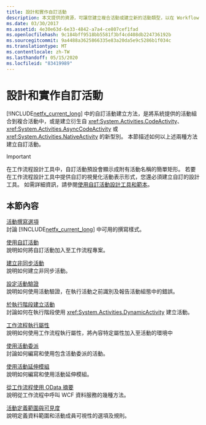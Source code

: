 ```yaml
---
title: 設計和實作自訂活動
description: 本文提供的資源，可讓您建立複合活動或建立新的活動類型，以在 Workflow Foundation 中建立自訂活動。
ms.date: 03/30/2017
ms.assetid: 4e30e63d-6e33-4842-a7a4-ce807cef1fad
ms.openlocfilehash: 9c184bff9518bb5581f3bf4cd408db224736192b
ms.sourcegitcommit: 9a4488a3625866335e83a20da5e9c5286b1f034c
ms.translationtype: MT
ms.contentlocale: zh-TW
ms.lasthandoff: 05/15/2020
ms.locfileid: "83419989"
---
```

# <a name="designing-and-implementing-custom-activities"></a>設計和實作自訂活動
[!INCLUDE[netfx_current_long](../../../includes/netfx-current-long-md.md)] 中的自訂活動建立方法，是將系統提供的活動組合到複合活動中，或是建立衍生自 <xref:System.Activities.CodeActivity>、<xref:System.Activities.AsyncCodeActivity> 或 <xref:System.Activities.NativeActivity> 的新型別。 本節描述如何以上述兩種方法建立自訂活動。  
  
> [!IMPORTANT]
> 在工作流程設計工具中，自訂活動預設會顯示成附有活動名稱的簡單矩形。 若要在工作流程設計工具中提供自訂的視覺化活動表示形式，您還必須建立自訂的設計工具。 如需詳細資訊，請參閱[使用自訂活動設計工具和範本](using-custom-activity-designers-and-templates.md)。  
  
## <a name="in-this-section"></a>本節內容  
 [活動撰寫選項](activity-authoring-options-in-wf.md)  
 討論 [!INCLUDE[netfx_current_long](../../../includes/netfx-current-long-md.md)] 中可用的撰寫樣式。  
  
 [使用自訂活動](using-a-custom-activity.md)  
 說明如何將自訂活動加入至工作流程專案。  
  
  [建立非同步活動](creating-asynchronous-activities-in-wf.md)  
 說明如何建立非同步活動。  
  
 [設定活動驗證](configuring-activity-validation.md)  
 說明如何使用活動驗證，在執行活動之前識別及報告活動組態中的錯誤。  
  
 [於執行階段建立活動](creating-an-activity-at-runtime-with-dynamicactivity.md)  
 討論如何在執行階段使用 <xref:System.Activities.DynamicActivity> 建立活動。  
  
 [工作流程執行屬性](workflow-execution-properties.md)  
 說明如何使用工作流程執行屬性，將內容特定屬性加入至活動的環境中  
  
 [使用活動委派](using-activity-delegates.md)  
 討論如何編寫和使用包含活動委派的活動。
  
 [使用活動延伸模組](using-activity-extensions.md)  
 說明如何編寫和使用活動延伸模組。  
  
 [從工作流程使用 OData 摘要](consuming-odata-feeds-from-a-workflow.md)  
 說明從工作流程中呼叫 WCF 資料服務的幾種方法。  
  
 [活動定義範圍與可見度](activity-definition-scoping-and-visibility.md)  
 說明定義資料範圍和活動成員可視性的選項及規則。
